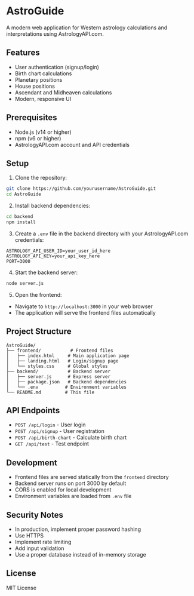 # AstroGuide

A modern web application for Western astrology calculations and interpretations using AstrologyAPI.com.

## Features

- User authentication (signup/login)
- Birth chart calculations
- Planetary positions
- House positions
- Ascendant and Midheaven calculations
- Modern, responsive UI

## Prerequisites

- Node.js (v14 or higher)
- npm (v6 or higher)
- AstrologyAPI.com account and API credentials

## Setup

1. Clone the repository:

```bash
git clone https://github.com/yourusername/AstroGuide.git
cd AstroGuide
```

2. Install backend dependencies:

```bash
cd backend
npm install
```

3. Create a `.env` file in the backend directory with your AstrologyAPI.com credentials:

```
ASTROLOGY_API_USER_ID=your_user_id_here
ASTROLOGY_API_KEY=your_api_key_here
PORT=3000
```

4. Start the backend server:

```bash
node server.js
```

5. Open the frontend:

- Navigate to `http://localhost:3000` in your web browser
- The application will serve the frontend files automatically

## Project Structure

```
AstroGuide/
├── frontend/           # Frontend files
│   ├── index.html     # Main application page
│   ├── landing.html   # Login/signup page
│   └── styles.css     # Global styles
├── backend/           # Backend server
│   ├── server.js      # Express server
│   ├── package.json   # Backend dependencies
│   └── .env          # Environment variables
└── README.md         # This file
```

## API Endpoints

- `POST /api/login` - User login
- `POST /api/signup` - User registration
- `POST /api/birth-chart` - Calculate birth chart
- `GET /api/test` - Test endpoint

## Development

- Frontend files are served statically from the `frontend` directory
- Backend server runs on port 3000 by default
- CORS is enabled for local development
- Environment variables are loaded from `.env` file

## Security Notes

- In production, implement proper password hashing
- Use HTTPS
- Implement rate limiting
- Add input validation
- Use a proper database instead of in-memory storage

## License

MIT License
